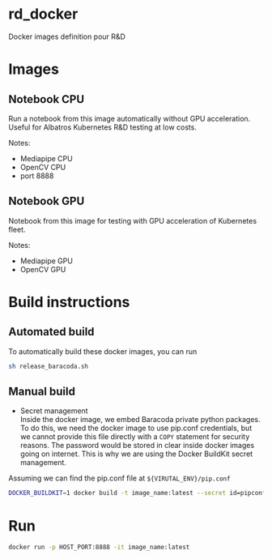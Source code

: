 # rd_docker
Docker images definition pour R&D

# Images
## Notebook CPU
Run a notebook from this image automatically without GPU acceleration. 
Useful for Albatros Kubernetes R&D testing at low costs.  

Notes:
- Mediapipe CPU
- OpenCV CPU
- port 8888


## Notebook GPU
Notebook from this image for testing with GPU acceleration of Kubernetes fleet.

Notes:
- Mediapipe GPU
- OpenCV GPU

# Build instructions
## Automated build
To automatically build these docker images, you can run
```bash
sh release_baracoda.sh
```

## Manual build
- Secret management  
Inside the docker image, we embed Baracoda private python packages.
To do this, we need the docker image to use pip.conf credentials, but we cannot provide this file directly with a `COPY`
statement for security reasons. The password would be stored in clear inside docker images going on internet. 
This is why we are using the Docker BuildKit secret management.  

Assuming we can find the pip.conf file at `${VIRUTAL_ENV}/pip.conf`
```bash
DOCKER_BUILDKIT=1 docker build -t image_name:latest --secret id=pipconfig,src=$VIRTUAL_ENV/pip.conf -f Dockerfile .
```

# Run
```bash
docker run -p HOST_PORT:8888 -it image_name:latest
```